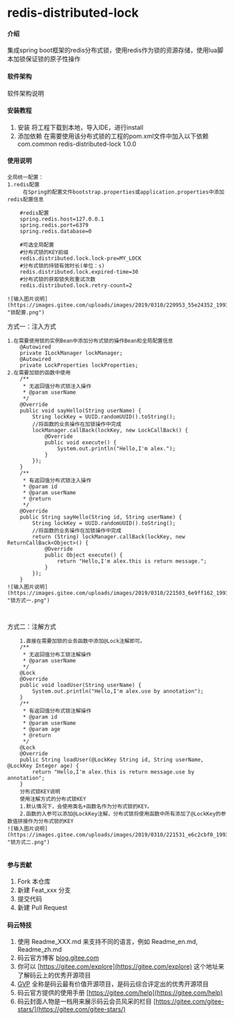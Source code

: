 # redis-distributed-lock

#### 介绍
集成spring boot框架的redis分布式锁，使用redis作为锁的资源存储，使用lua脚本加锁保证锁的原子性操作

#### 软件架构
软件架构说明


#### 安装教程

1. 安装
    将工程下载到本地，导入IDE，进行install
2. 添加依赖
    在需要使用该分布式锁的工程的pom.xml文件中加入以下依赖
        <dependency>
			<groupId>com.common</groupId>
			<artifactId>redis-distributed-lock</artifactId>
			<version>1.0.0</version>
	   </dependency>

#### 使用说明

```
全局统一配置：
1.redis配置
     在Spring的配置文件bootstrap.properties或application.properties中添加redis配置信息

    #redis配置
    spring.redis.host=127.0.0.1
    spring.redis.port=6379
    spring.redis.database=0
    
    #可选全局配置
    #分布式锁的KEY前缀
    redis.distributed.lock.lock-pre=MY_LOCK
    #分布式锁的持锁有效时长(单位：s)
    redis.distributed.lock.expired-time=30
    #分布式锁的获取锁失败重试次数
    redis.distributed.lock.retry-count=2

![输入图片说明](https://images.gitee.com/uploads/images/2019/0310/220953_55e24352_1993405.png "锁配置.png")
```

方式一：注入方式

```
1.在需要使用锁的实例Bean中添加分布式锁的操作Bean和全局配置信息
	@Autowired
    private ILockManager lockManager;
    @Autowired
    private LockProperties lockProperties;
2.在需要加锁的函数中使用
	/**
     * 无返回值分布式锁注入操作
     * @param userName
     */
    @Override
    public void sayHello(String userName) {
        String lockKey = UUID.randomUUID().toString();
        //将函数的业务操作在加锁操作中完成
        lockManager.callBack(lockKey, new LockCallBack() {
            @Override
            public void execute() {
                System.out.println("Hello,I'm alex.");
            }
        });
    }
    /**
     * 有返回值分布式锁注入操作
     * @param id
     * @param userName
     * @return
     */
    @Override
    public String sayHello(String id, String userName) {
        String lockKey = UUID.randomUUID().toString();
        //将函数的业务操作在加锁操作中完成
        return (String) lockManager.callBack(lockKey, new ReturnCallBack<Object>() {
            @Override
            public Object execute() {
                return "Hello,I'm alex.this is return message.";
            }
        });
    }
![输入图片说明](https://images.gitee.com/uploads/images/2019/0310/221503_6e9ff162_1993405.png "锁方式一.png")

    
```

方式二：注解方式



```
	1.直接在需要加锁的业务函数中添加@Lock注解即可。
	/**
     * 无返回值分布工锁注解操作
     * @param userName
     */
    @Lock
    @Override
    public void loadUser(String userName) {
        System.out.println("Hello,I'm alex.use by annotation");
    }
    /**
     * 有返回值分布式锁注解操作
     * @param id
     * @param userName
     * @param age
     * @return
     */
    @Lock
    @Override
    public String loadUser(@LockKey String id, String userName, @LockKey Integer age) {
        return "Hello,I'm alex.this is return message.use by annotation";
    }
    分布式锁KEY说明
    使用注解方式的分布式锁KEY
    1.默认情况下，会使用类名+函数名作为分布式锁的KEY。
    2.函数的入参可以添加@LockKey注解，分布式锁将使用函数中所有添加了@LockKey的参数值拼接作为分布式锁的KEY
![输入图片说明](https://images.gitee.com/uploads/images/2019/0310/221531_e6c2cbf0_1993405.png "锁方式二.png")


```

#### 参与贡献

1. Fork 本仓库
2. 新建 Feat_xxx 分支
3. 提交代码
4. 新建 Pull Request


#### 码云特技

1. 使用 Readme\_XXX.md 来支持不同的语言，例如 Readme\_en.md, Readme\_zh.md
2. 码云官方博客 [blog.gitee.com](https://blog.gitee.com)
3. 你可以 [https://gitee.com/explore](https://gitee.com/explore) 这个地址来了解码云上的优秀开源项目
4. [GVP](https://gitee.com/gvp) 全称是码云最有价值开源项目，是码云综合评定出的优秀开源项目
5. 码云官方提供的使用手册 [https://gitee.com/help](https://gitee.com/help)
6. 码云封面人物是一档用来展示码云会员风采的栏目 [https://gitee.com/gitee-stars/](https://gitee.com/gitee-stars/)